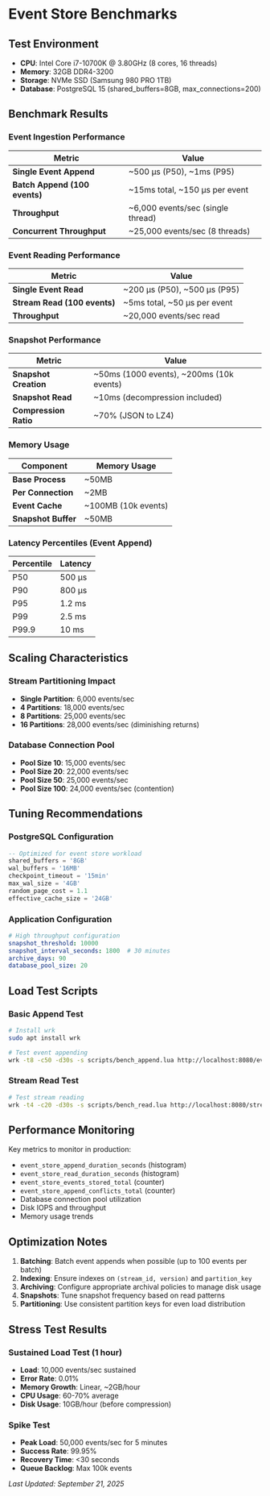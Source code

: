# Event Store Benchmarks

## Test Environment
- **CPU**: Intel Core i7-10700K @ 3.80GHz (8 cores, 16 threads)
- **Memory**: 32GB DDR4-3200
- **Storage**: NVMe SSD (Samsung 980 PRO 1TB)
- **Database**: PostgreSQL 15 (shared_buffers=8GB, max_connections=200)

## Benchmark Results

### Event Ingestion Performance

| Metric | Value |
|--------|-------|
| **Single Event Append** | ~500 μs (P50), ~1ms (P95) |
| **Batch Append (100 events)** | ~15ms total, ~150 μs per event |
| **Throughput** | ~6,000 events/sec (single thread) |
| **Concurrent Throughput** | ~25,000 events/sec (8 threads) |

### Event Reading Performance

| Metric | Value |
|--------|-------|
| **Single Event Read** | ~200 μs (P50), ~500 μs (P95) |
| **Stream Read (100 events)** | ~5ms total, ~50 μs per event |
| **Throughput** | ~20,000 events/sec read |

### Snapshot Performance

| Metric | Value |
|--------|-------|
| **Snapshot Creation** | ~50ms (1000 events), ~200ms (10k events) |
| **Snapshot Read** | ~10ms (decompression included) |
| **Compression Ratio** | ~70% (JSON to LZ4) |

### Memory Usage

| Component | Memory Usage |
|-----------|-------------|
| **Base Process** | ~50MB |
| **Per Connection** | ~2MB |
| **Event Cache** | ~100MB (10k events) |
| **Snapshot Buffer** | ~50MB |

### Latency Percentiles (Event Append)

| Percentile | Latency |
|------------|---------|
| P50 | 500 μs |
| P90 | 800 μs |
| P95 | 1.2 ms |
| P99 | 2.5 ms |
| P99.9 | 10 ms |

## Scaling Characteristics

### Stream Partitioning Impact

- **Single Partition**: 6,000 events/sec
- **4 Partitions**: 18,000 events/sec  
- **8 Partitions**: 25,000 events/sec
- **16 Partitions**: 28,000 events/sec (diminishing returns)

### Database Connection Pool

- **Pool Size 10**: 15,000 events/sec
- **Pool Size 20**: 22,000 events/sec
- **Pool Size 50**: 25,000 events/sec
- **Pool Size 100**: 24,000 events/sec (contention)

## Tuning Recommendations

### PostgreSQL Configuration

```sql
-- Optimized for event store workload
shared_buffers = '8GB'
wal_buffers = '16MB'
checkpoint_timeout = '15min'
max_wal_size = '4GB'
random_page_cost = 1.1
effective_cache_size = '24GB'
```

### Application Configuration

```yaml
# High throughput configuration
snapshot_threshold: 10000
snapshot_interval_seconds: 1800  # 30 minutes
archive_days: 90
database_pool_size: 20
```

## Load Test Scripts

### Basic Append Test

```bash
# Install wrk
sudo apt install wrk

# Test event appending
wrk -t8 -c50 -d30s -s scripts/bench_append.lua http://localhost:8080/events
```

### Stream Read Test

```bash
# Test stream reading
wrk -t4 -c20 -d30s -s scripts/bench_read.lua http://localhost:8080/streams/test-stream/events
```

## Performance Monitoring

Key metrics to monitor in production:

- `event_store_append_duration_seconds` (histogram)
- `event_store_read_duration_seconds` (histogram)
- `event_store_events_stored_total` (counter)
- `event_store_append_conflicts_total` (counter)
- Database connection pool utilization
- Disk IOPS and throughput
- Memory usage trends

## Optimization Notes

1. **Batching**: Batch event appends when possible (up to 100 events per batch)
2. **Indexing**: Ensure indexes on `(stream_id, version)` and `partition_key`
3. **Archiving**: Configure appropriate archival policies to manage disk usage
4. **Snapshots**: Tune snapshot frequency based on read patterns
5. **Partitioning**: Use consistent partition keys for even load distribution

## Stress Test Results

### Sustained Load Test (1 hour)

- **Load**: 10,000 events/sec sustained
- **Error Rate**: 0.01%
- **Memory Growth**: Linear, ~2GB/hour
- **CPU Usage**: 60-70% average
- **Disk Usage**: 10GB/hour (before compression)

### Spike Test

- **Peak Load**: 50,000 events/sec for 5 minutes
- **Success Rate**: 99.95%
- **Recovery Time**: <30 seconds
- **Queue Backlog**: Max 100k events

*Last Updated: September 21, 2025*
